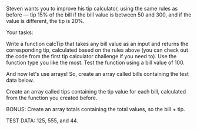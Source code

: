 Steven wants you to improve his tip calculator, using the same rules as before — tip 15% of the bill if the bill value is between 50 and 300, and if the value is different, the tip is 20%.

Your tasks:

Write a function calcTip that takes any bill value as an input and returns the corresponding tip, calculated based on the rules above (you can check out the code from the first tip calculator challenge if you need to). Use the function type you like the most. Test the function using a bill value of 100.

And now let's use arrays! So, create an array called bills containing the test data below.

Create an array called tips containing the tip value for each bill, calculated from the function you created before.

BONUS: Create an array totals containing the total values, so the bill + tip.

TEST DATA: 125, 555, and 44.

